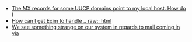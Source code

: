 - [The MX records for some UUCP domains point to my local host. How do I](Q1501)
- [How can I get Exim to handle .. raw:: html](Q1502)
- [We see something strange on our system in regards to mail coming in via](Q1503)
